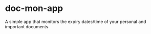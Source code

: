 # doc-mon-app
A simple app that monitors the expiry dates/time of your personal and important documents
